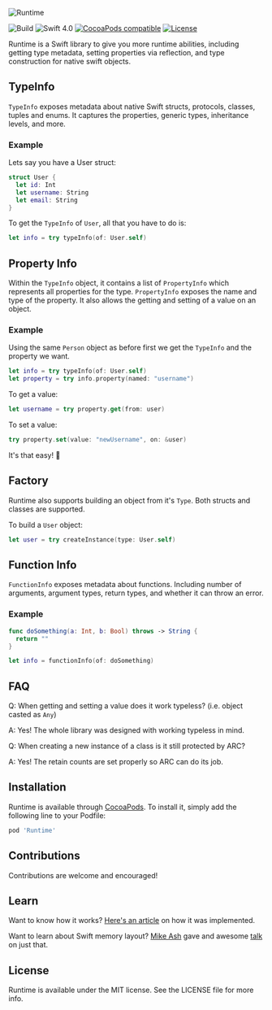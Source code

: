 ![Runtime](https://github.com/wickwirew/Runtime/blob/master/Resources/Runtime.png)

![Build](https://travis-ci.org/wickwirew/Runtime.svg?branch=master)
![Swift 4.0](https://img.shields.io/badge/Swift-4.0-green.svg)
[![CocoaPods compatible](https://img.shields.io/cocoapods/v/Runtime.svg)](#cocoapods)
[![License](http://img.shields.io/:license-mit-blue.svg)](http://doge.mit-license.org)

Runtime is a Swift library to give you more runtime abilities, including getting type metadata, setting properties via reflection, and type construction for native swift objects.

## TypeInfo
`TypeInfo` exposes metadata about native Swift structs, protocols, classes, tuples and enums. It captures the properties, generic types, inheritance levels, and more.
### Example
Lets say you have a User struct:
```swift
struct User {
  let id: Int
  let username: String
  let email: String
}
```
To get the `TypeInfo` of `User`, all that you have to do is:
```swift
let info = try typeInfo(of: User.self)
```

## Property Info
Within the `TypeInfo` object, it contains a list of `PropertyInfo` which represents all properties for the type. `PropertyInfo` exposes the name and type of the property. It also allows the getting and setting of a value on an object.
### Example
Using the same `Person` object as before first we get the `TypeInfo` and the property we want.
```swift
let info = try typeInfo(of: User.self)
let property = try info.property(named: "username")
```
To get a value:
```swift
let username = try property.get(from: user)
```
To set a value:
```swift
try property.set(value: "newUsername", on: &user)
```
It's that easy! 🎉

## Factory
Runtime also supports building an object from it's `Type`. Both structs and classes are supported.

To build a `User` object:
```swift
let user = try createInstance(type: User.self)
```

## Function Info
`FunctionInfo` exposes metadata about functions. Including number of arguments, argument types, return types, and whether it can throw an error.
### Example
```swift
func doSomething(a: Int, b: Bool) throws -> String { 
  return "" 
}

let info = functionInfo(of: doSomething)
```

## FAQ
Q: When getting and setting a value does it work typeless? (i.e. object casted as `Any`)

A: Yes! The whole library was designed with working typeless in mind.

Q: When creating a new instance of a class is it still protected by ARC?

A: Yes! The retain counts are set properly so ARC can do its job. 

## Installation
Runtime is available through [CocoaPods](http://cocoapods.org). To install
it, simply add the following line to your Podfile:
```ruby
pod 'Runtime'
```

## Contributions
Contributions are welcome and encouraged!

## Learn
Want to know how it works? 
[Here's an article](https://medium.com/@weswickwire/creating-a-swift-runtime-library-3cc92fc486cc) on how it was implemented.

Want to learn about Swift memory layout?
[Mike Ash](https://github.com/mikeash) gave and awesome [talk](https://academy.realm.io/posts/goto-mike-ash-exploring-swift-memory-layout/) on just that.

## License
Runtime is available under the MIT license. See the LICENSE file for more info.
